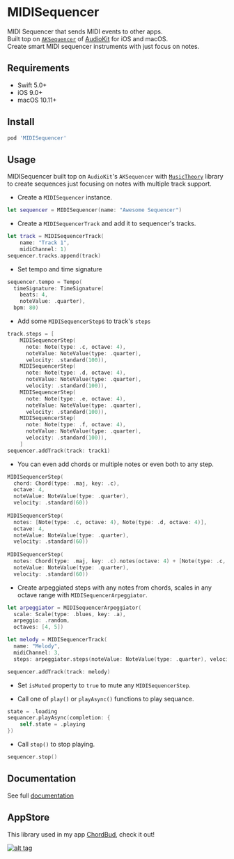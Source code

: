 MIDISequencer
===

MIDI Sequencer that sends MIDI events to other apps.  
Built top on [`AKSequencer`](https://github.com/AudioKit/AudioKit/blob/master/AudioKit/Common/MIDI/Sequencer/AKSequencer.swift) of [AudioKit](https://github.com/AudioKit/AudioKit) for iOS and macOS.  
Create smart MIDI sequencer instruments with just focus on notes.

Requirements
----

- Swift 5.0+
- iOS 9.0+
- macOS 10.11+

Install
----

``` ruby
pod 'MIDISequencer'
```

Usage
----

MIDISequencer built top on `AudioKit`'s `AKSequencer` with [`MusicTheory`](https://github.com/cemolcay/MusicTheory) library to create sequences just focusing on notes with multiple track support.

- Create a `MIDISequencer` instance.  

``` swift
let sequencer = MIDISequencer(name: "Awesome Sequencer")
```
  
- Create a `MIDISequencerTrack` and add it to sequencer's tracks.  

``` swift
let track = MIDISequencerTrack(
	name: "Track 1", 
	midiChannel: 1)
sequencer.tracks.append(track)
```

- Set tempo and time signature

``` swift
sequencer.tempo = Tempo(
  timeSignature: TimeSignature(
    beats: 4,
    noteValue: .quarter),
  bpm: 80)
```

- Add some `MIDISequencerStep`s to track's `steps`

``` swift
track.steps = [
	MIDISequencerStep(
	  note: Note(type: .c, octave: 4),
	  noteValue: NoteValue(type: .quarter),
	  velocity: .standard(100)),
	MIDISequencerStep(
	  note: Note(type: .d, octave: 4),
	  noteValue: NoteValue(type: .quarter),
	  velocity: .standard(100)),
	MIDISequencerStep(
	  note: Note(type: .e, octave: 4),
	  noteValue: NoteValue(type: .quarter),
	  velocity: .standard(100)),
	MIDISequencerStep(
	  note: Note(type: .f, octave: 4),
	  noteValue: NoteValue(type: .quarter),
	  velocity: .standard(100)),
	]
sequencer.addTrack(track: track1)
```

- You can even add chords or multiple notes or even both to any step.

``` swift
MIDISequencerStep(
  chord: Chord(type: .maj, key: .c),
  octave: 4,
  noteValue: NoteValue(type: .quarter),
  velocity: .standard(60))
  
MIDISequencerStep(
  notes: [Note(type: .c, octave: 4), Note(type: .d, octave: 4)],
  octave: 4,
  noteValue: NoteValue(type: .quarter),
  velocity: .standard(60))
  
MIDISequencerStep(
  notes: Chord(type: .maj, key: .c).notes(octave: 4) + [Note(type: .c, octave: 4), Note(type: .d, octave: 4)],
  noteValue: NoteValue(type: .quarter),
  velocity: .standard(60))
```

- Create arpeggiated steps with any notes from chords, scales in any octave range with `MIDISequencerArpeggiator`.

``` swift
let arpeggiator = MIDISequencerArpeggiator(
  scale: Scale(type: .blues, key: .a),
  arpeggio: .random,
  octaves: [4, 5])

let melody = MIDISequencerTrack(
  name: "Melody",
  midiChannel: 3,
  steps: arpeggiator.steps(noteValue: NoteValue(type: .quarter), velocity: .random(min: 80, max: 120)))

sequencer.addTrack(track: melody)
```

- Set `isMuted` property to `true` to mute any `MIDISequencerStep`.

- Call one of `play()` or `playAsync()` functions to play sequance.

``` swift
state = .loading
sequancer.playAsync(completion: {
	self.state = .playing
})
```

- Call `stop()` to stop playing.

``` swift
sequencer.stop()
```

Documentation
----

See full [documentation](https://cemolcay.github.io/MIDISequencer)

AppStore
----

This library used in my app [ChordBud](https://itunes.apple.com/us/app/chordbud-chord-progressions/id1313017378?mt=8), check it out!
  
[![alt tag](https://linkmaker.itunes.apple.com/assets/shared/badges/en-us/appstore-lrg.svg)](https://itunes.apple.com/us/app/chordbud-chord-progressions/id1313017378?mt=8)

